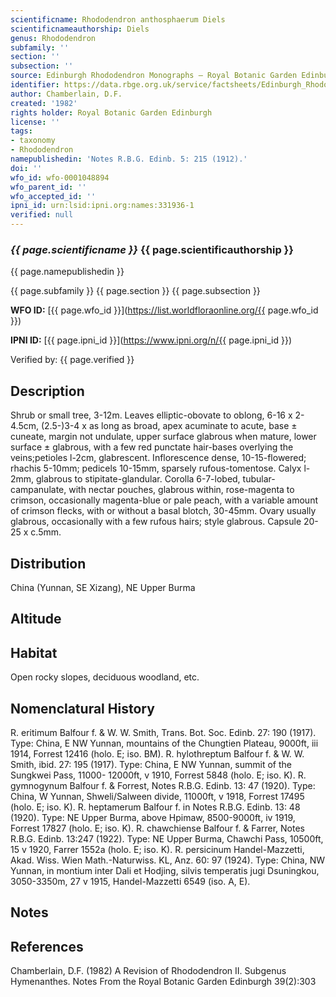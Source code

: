```yaml
---
scientificname: Rhododendron anthosphaerum Diels
scientificnameauthorship: Diels
genus: Rhododendron
subfamily: ''
section: ''
subsection: ''
source: Edinburgh Rhododendron Monographs – Royal Botanic Garden Edinburgh
identifier: https://data.rbge.org.uk/service/factsheets/Edinburgh_Rhododendron_Monographs.xhtml
author: Chamberlain, D.F.
created: '1982'
rights holder: Royal Botanic Garden Edinburgh
license: ''
tags:
- taxonomy
- Rhododendron
namepublishedin: 'Notes R.B.G. Edinb. 5: 215 (1912).'
doi: ''
wfo_id: wfo-0001048894
wfo_parent_id: ''
wfo_accepted_id: ''
ipni_id: urn:lsid:ipni.org:names:331936-1
verified: null
---
```

### _{{ page.scientificname }}_ {{ page.scientificauthorship }}
 {{ page.namepublishedin }}

{{ page.subfamily }} {{ page.section }} {{ page.subsection }}

**WFO ID:** [{{ page.wfo_id }}](https://list.worldfloraonline.org/{{ page.wfo_id }})

**IPNI ID:** [{{ page.ipni_id }}](https://www.ipni.org/n/{{ page.ipni_id }})

Verified by: {{ page.verified }}



## Description
Shrub or small tree, 3-12m. Leaves elliptic-obovate to oblong, 6-16 x 2-4.5cm, (2.5-)3-4 x as long as broad, apex acuminate to acute, base ± cuneate, margin not undulate, upper surface glabrous when mature, lower surface ± glabrous, with a few red punctate hair-bases overlying the veins;petioles l-2cm, glabrescent. Inflorescence dense, 10-15-flowered; rhachis 5-10mm; pedicels 10-15mm, sparsely rufous-tomentose. Calyx l-2mm, glabrous to stipitate-glandular. Corolla 6-7-lobed, tubular-campanulate, with nectar pouches, glabrous within, rose-magenta to crimson, occasionally magenta-blue or pale peach, with a variable amount of crimson flecks, with or without a basal blotch, 30-45mm. Ovary usually glabrous, occasionally with a few rufous hairs; style glabrous. Capsule 20-25 x c.5mm.

## Distribution
China (Yunnan, SE Xizang), NE Upper Burma

## Altitude


## Habitat
Open rocky slopes, deciduous woodland, etc.

## Nomenclatural History
R. eritimum Balfour f. & W. W. Smith, Trans. Bot. Soc. Edinb. 27: 190 (1917). Type: China, E NW Yunnan, mountains of the Chungtien Plateau, 9000ft, iii 1914, Forrest 12416 (holo. E; iso. BM). R. hylothreptum Balfour f. & W. W. Smith, ibid. 27: 195 (1917). Type: China, E NW Yunnan, summit of the Sungkwei Pass, 11000- 12000ft, v 1910, Forrest 5848 (holo. E; iso. K). R. gymnogynum Balfour f. & Forrest, Notes R.B.G. Edinb. 13: 47 (1920). Type: China, W Yunnan, Shweli/Salween divide, 11000ft, v 1918, Forrest 17495 (holo. E; iso. K). R. heptamerum Balfour f. in Notes R.B.G. Edinb. 13: 48 (1920). Type: NE Upper Burma, above Hpimaw, 8500-9000ft, iv 1919, Forrest 17827 (holo. E; iso. K). R. chawchiense Balfour f. & Farrer, Notes R.B.G. Edinb. 13:247 (1922). Type: NE Upper Burma, Chawchi Pass, 10500ft, 15 v 1920, Farrer 1552a (holo. E; iso. K). R. persicinum Handel-Mazzetti, Akad. Wiss. Wien Math.-Naturwiss. KL, Anz. 60: 97 (1924). Type: China, NW Yunnan, in montium inter Dali et Hodjing, silvis temperatis jugi Dsuningkou, 3050-3350m, 27 v 1915, Handel-Mazzetti 6549 (iso. A, E).
                       
## Notes


## References

Chamberlain, D.F. (1982) A Revision of Rhododendron II. Subgenus Hymenanthes. Notes From the Royal Botanic Garden Edinburgh 39(2):303
